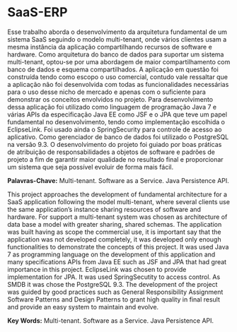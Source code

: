 # SaaS-ERP

Esse trabalho aborda o desenvolvimento da arquitetura fundamental de um sistema
SaaS seguindo o modelo multi-tenant, onde vários clientes usam a mesma instância
da aplicação compartilhando recursos de software e hardware. Como arquitetura do
banco de dados para suportar um sistema multi-tenant, optou-se por uma
abordagem de maior compartilhamento com banco de dados e esquema
compartilhados. A aplicação em questão foi construída tendo como escopo o uso
comercial, contudo vale ressaltar que a aplicação não foi desenvolvida com todas as
funcionalidades necessárias para o uso desse nicho de mercado e apenas com o
suficiente para demonstrar os conceitos envolvidos no projeto. Para
desenvolvimento dessa aplicação foi utilizado como linguagem de programação
Java 7 e várias APIs da especificação Java EE como JSF e o JPA que teve um
papel fundamental no desenvolvimento, tendo como implementação escolhida o
EclipseLink. Foi usado ainda o SpringSecurity para controle de acesso ao aplicativo.
Como gerenciador de banco de dados foi utilizado o PostgreSQL na versão 9.3. O
desenvolvimento do projeto foi guiado por boas práticas de atribuição de
responsabilidades a objetos de software e padrões de projeto a fim de garantir maior
qualidade no resultado final e proporcionar um sistema que seja possível evoluir de
forma mais fácil.

**Palavras-Chave:** Multi-tenant. Software as a Service. Java Persistence API.

This project approaches the development of fundamental architecture for a SaaS
application following the model multi-tenant, where several clients use the same
application’s instance sharing resources of software and hardware. For support a
multi-tenant system was chosen as architecture of data base a model with greater
sharing, shared schemas. The application was built having as scope the commercial
use, it is important say that the application was not developed completely, it was
developed only enough functionalities to demonstrate the concepts of this project. It
was used Java 7 as programming language on the development of this application
and many specifications APIs from Java EE such as JSF and JPA that had great
importance in this project. EclipseLink was chosen to provide implementation for
JPA. It was used SpringSecutity to access control. As SMDB it was chose the
PostgreSQL 9.3. The development of the project was guided by good practices such
as General Responsibility Assignment Software Patterns and Design Patterns to
grant high quality in final result and provide an easy system to maintain and evolve.

**Key Words:** Multi-tenant. Software as a Service. Java Persistence API.
